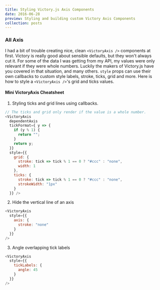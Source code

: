 ```yaml
---
title: Styling Victory.js Axis Components
date: 2016-06-28
preview: Styling and building custom Victory Axis Components
collection: posts
---
```

### All Axis
I had a bit of trouble creating nice, clean `<VictoryAxis />` components at first. Victory is really good about sensible defaults, but they won't always cut it. For some of the data I was getting from my API, my values were only relevant if they were whole numbers. Luckily the makers of Victory.js have you covered in that situation, and many others. `style` props can use their own callbacks to custom style labels, stroke, ticks, grid and more. Here is how to style a `<VictoryAxis />`'s grid and ticks values.

#### Mini VictoryAxis Cheatsheet
1. Styling ticks and grid lines using callbacks.

```js
// The ticks and grid only render if the value is a whole number.
<VictoryAxis
  dependentAxis
  tickFormat={ y => {
    if (y % 1) {
      return "";
    }
    return y;
  }}
  style={{
    grid: {
      stroke: tick => tick % 1 == 0 ? "#ccc" : "none",
      width: 1
    },
    ticks: {
      stroke: tick => tick % 1 == 0 ? "#ccc" : "none",
      strokeWidth: "1px"
    }
  }} />
```

2. Hide the vertical line of an axis

```js
<VictoryAxis
  style={{
    axis: {
      stroke: "none"
    }
  }}
/>

```

3. Angle overlapping tick labels

```js
<VictoryAxis
  style={{
    tickLabels: {
      angle: 45
    }
  }}
/>
```
